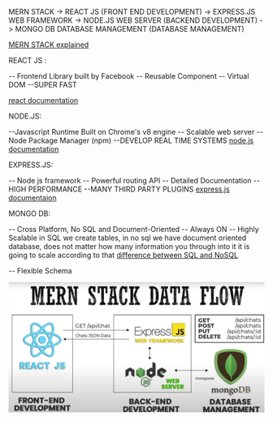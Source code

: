 MERN STACK
-> REACT JS (FRONT END DEVELOPMENT)
-> EXPRESS.JS WEB FRAMEWORK -> NODE.JS WEB SERVER (BACKEND DEVELOPMENT)
-> MONGO DB DATABASE MANAGEMENT (DATABASE MANAGEMENT)

[MERN STACK explained](https://www.mongodb.com/mern-stack)

REACT JS :

-- Frontend Library built by Facebook
-- Reusable Component
-- Virtual DOM
--SUPER FAST

[react documentation](https://react.dev/)

NODE.JS:

--Javascript Runtime Built on Chrome's v8 engine
-- Scalable web server
-- Node Package Manager (npm)
--DEVELOP REAL TIME SYSTEMS
[node.js documentation](https://nodejs.org/en/docs)

EXPRESS.JS:

-- Node js framework
-- Powerful routing API
-- Detailed Documentation
--HIGH PERFORMANCE
--MANY THIRD PARTY PLUGINS
[express.js documentaion](https://expressjs.com/)

MONGO DB:

-- Cross Platform, No SQL and Document-Oriented
-- Always ON
-- Highly Scalable
in SQL we create tables, in no sql we have document oriented database, does not matter how many information you through into it it is going to scale according to that
[difference between SQL and NoSQL](https://www.mongodb.com/nosql-explained/nosql-vs-sql)

-- Flexible Schema

![MERN Stack Diagram](../images/mern.png)
